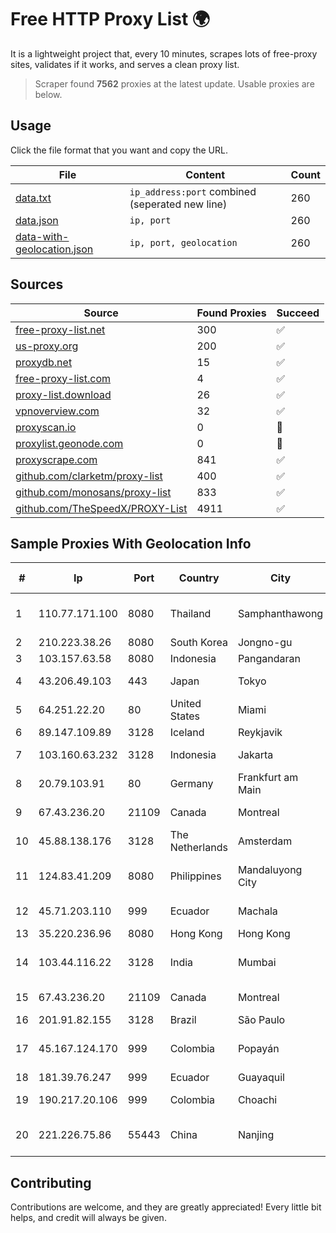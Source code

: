 
# Free HTTP Proxy List 🌍

It is a lightweight project that, every 10 minutes, scrapes lots of free-proxy sites, validates if it works, and serves a clean proxy list.


> Scraper found **7562** proxies at the latest update. Usable proxies are below.

## Usage

Click the file format that you want and copy the URL.


|File|Content|Count|
|----|-------|-----|
|[data.txt](https://raw.githubusercontent.com/themiralay/Proxy-List-World/master/data.txt)|`ip_address:port` combined (seperated new line)|260|
|[data.json](https://raw.githubusercontent.com/themiralay/Proxy-List-World/master/data.json)|`ip, port`|260|
|[data-with-geolocation.json](https://raw.githubusercontent.com/themiralay/Proxy-List-World/master/data-with-geolocation.json)|`ip, port, geolocation`|260|

## Sources

|Source|Found Proxies|Succeed|
|------|-------------|-------|
|[free-proxy-list.net](https://free-proxy-list.net)|300|✅|
|[us-proxy.org](https://www.us-proxy.org)|200|✅|
|[proxydb.net](http://proxydb.net)|15|✅|
|[free-proxy-list.com](https://free-proxy-list.com/?page=&port=&type%5B%5D=http&type%5B%5D=https&up_time=0&search=Search)|4|✅|
|[proxy-list.download](https://www.proxy-list.download/HTTP)|26|✅|
|[vpnoverview.com](https://vpnoverview.com/privacy/anonymous-browsing/free-proxy-servers)|32|✅|
|[proxyscan.io](https://www.proxyscan.io)|0|🚫|
|[proxylist.geonode.com](https://proxylist.geonode.com/api/proxy-list?limit=300&page=1&sort_by=lastChecked&sort_type=desc&protocols=http,https)|0|🚫|
|[proxyscrape.com](https://api.proxyscrape.com/v2/?request=displayproxies&protocol=http&timeout=10000&country=all&ssl=all&anonymity=all)|841|✅|
|[github.com/clarketm/proxy-list](https://raw.githubusercontent.com/clarketm/proxy-list/master/proxy-list-raw.txt)|400|✅|
|[github.com/monosans/proxy-list](https://raw.githubusercontent.com/monosans/proxy-list/main/proxies/http.txt)|833|✅|
|[github.com/TheSpeedX/PROXY-List](https://raw.githubusercontent.com/TheSpeedX/PROXY-List/master/http.txt)|4911|✅|


## Sample Proxies With Geolocation Info

|#|Ip|Port|Country|City|Internet Service Provider|
|-|--|----|-------|----|-------------------------|
|1|110.77.171.100|8080|Thailand|Samphanthawong|CAT Telecom Public Company Limited|
|2|210.223.38.26|8080|South Korea|Jongno-gu|Korea Telecom|
|3|103.157.63.58|8080|Indonesia|Pangandaran|ADSNETWORK|
|4|43.206.49.103|443|Japan|Tokyo|Amazon.com, Inc.|
|5|64.251.22.20|80|United States|Miami|Infolink Global Corporation|
|6|89.147.109.89|3128|Iceland|Reykjavik|1984 ehf|
|7|103.160.63.232|3128|Indonesia|Jakarta|PT Herza Digital Indonesia|
|8|20.79.103.91|80|Germany|Frankfurt am Main|Microsoft Corporation|
|9|67.43.236.20|21109|Canada|Montreal|GloboTech Communications|
|10|45.88.138.176|3128|The Netherlands|Amsterdam|Yaglom Labs Ltd|
|11|124.83.41.209|8080|Philippines|Mandaluyong City|Philippine Long Distance Telephone Co.|
|12|45.71.203.110|999|Ecuador|Machala|Ufinet Panama S.A.|
|13|35.220.236.96|8080|Hong Kong|Hong Kong|Google LLC|
|14|103.44.116.22|3128|India|Mumbai|Swastik Internet and Cables pvt. ltd|
|15|67.43.236.20|21109|Canada|Montreal|GloboTech Communications|
|16|201.91.82.155|3128|Brazil|São Paulo|Vivo|
|17|45.167.124.170|999|Colombia|Popayán|Sepcom Comunicaciones SAS|
|18|181.39.76.247|999|Ecuador|Guayaquil|Telconet S.A|
|19|190.217.20.106|999|Colombia|Choachi|Level 3 Colombia S.A|
|20|221.226.75.86|55443|China|Nanjing|CHINANET jiangsu province network|



## Contributing

Contributions are welcome, and they are greatly appreciated! Every
little bit helps, and credit will always be given.

